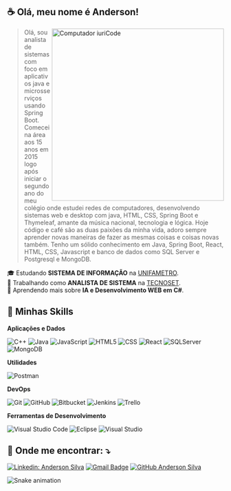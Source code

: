 ## :coffee: Olá, meu nome é <strong>Anderson!</strong>

<img src="https://raw.githubusercontent.com/MicaelliMedeiros/micaellimedeiros/master/image/computer-illustration.png" min-width="400px" max-width="400px" width="400px" align="right" alt="Computador iuriCode">

> Olá, sou analista de sistemas com foco em aplicativos java e microsserviços usando Spring Boot. Comecei na área aos 15 anos em 2015 logo após iniciar o segundo ano do meu colégio onde estudei redes de computadores, desenvolvendo sistemas web e desktop com java, HTML, CSS, Spring Boot e Thymeleaf, amante da música nacional, tecnologia e lógica. Hoje código e café são as duas paixões da minha vida, adoro sempre aprender novas maneiras de fazer as mesmas coisas e coisas novas também. Tenho um sólido conhecimento em Java, Spring Boot, React, HTML, CSS, Javascript e banco de dados como SQL Server e Postgresql e MongoDB.

🎓 Estudando **SISTEMA DE INFORMAÇÃO** na <a href="http://www.unifametro.edu.br/">UNIFAMETRO</a>.</br>
💼 Trabalhando como **ANALISTA DE SISTEMA** na <a href="https://tecnoset.com.br/">TECNOSET</a>.</br>
🌱 Aprendendo mais sobre **IA e Desenvolvimento WEB em C#**.</br>

## 🚀 Minhas Skills

**Aplicações e Dados**

  ![C++](https://img.shields.io/badge/-C%23-333333?style=flat&logo=C%2B%2B&logoColor=00599C)
  ![Java](https://img.shields.io/badge/-Java-333333?style=flat&logo=Java&logoColor=007396)
  ![JavaScript](https://img.shields.io/badge/-JavaScript-333333?style=flat&logo=javascript)
  ![HTML5](https://img.shields.io/badge/-HTML5-333333?style=flat&logo=HTML5)
  ![CSS](https://img.shields.io/badge/-CSS-333333?style=flat&logo=CSS3&logoColor=1572B6)
  ![React](https://img.shields.io/badge/-React-333333?style=flat&logo=react)
  ![SQLServer](https://img.shields.io/badge/-SQLServer-333333?style=flat&logo=microsoftsqlserver)
  ![MongoDB](https://img.shields.io/badge/-MongoDB-333333?style=flat&logo=mongodb)

**Utilidades**

  ![Postman](https://img.shields.io/badge/-Postman-333333?style=flat&logo=postman)

**DevOps**

  ![Git](https://img.shields.io/badge/-Git-333333?style=flat&logo=git)
  ![GitHub](https://img.shields.io/badge/-GitHub-333333?style=flat&logo=github)
  ![Bitbucket](https://img.shields.io/badge/-Bitbucket-333333?style=flat&logo=bitbucket)
  ![Jenkins](https://img.shields.io/badge/-Jenkins-333333?style=flat&logo=jenkins)
  ![Trello](https://img.shields.io/badge/-Trello-333333?style=flat&logo=trello&logoColor=007ACC)

**Ferramentas de Desenvolvimento**

  ![Visual Studio Code](https://img.shields.io/badge/-Visual%20Studio%20Code-333333?style=flat&logo=visual-studio-code&logoColor=007ACC)
  ![Eclipse](https://img.shields.io/badge/-Eclipse-333333?style=flat&logo=eclipse-ide&logoColor=2C2255)
  ![Visual Studio](https://img.shields.io/badge/-Visual%20Studio-333333?style=flat&logo=visualstudio&logoColor=3B2E58)
  
## 💌 Onde me encontrar: ⤵️

  [linkedin]: https://www.linkedin.com/in/anderson-silva-a40926192/

  [![Linkedin: Anderson Silva](https://img.shields.io/badge/-Anderson%20Silva-blue?style=flat-square&logo=Linkedin&logoColor=white&link=www.linkedin.com/in/anderson-silva-a40926192)][linkedin]
  [![Gmail Badge](https://img.shields.io/badge/-andersonsrocha.dev@gmail.com-006bed?style=flat-square&logo=Gmail&logoColor=white&link=mailto:andersonsrocha.dev@gmail.com)](mailto:andersonsrocha.dev@gmail.com)
  [![GitHub Anderson Silva](https://img.shields.io/github/followers/andersonsrocha?label=follow&style=social)](https://github.com/andersonsrocha)
  
  ![Snake animation](https://github.com/andersonsrocha/andersonsrocha/blob/output/github-contribution-grid-snake.svg)
